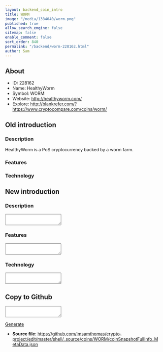 ```yaml
---
layout: backend_coin_intro
title: WORM
image: "/media/1384040/worm.png"
published: true
allow_search_engine: false
sitemap: false
enable_comment: false
sort_order: 840
permalink: "/backend/worm-228162.html"
author: Sam
---
```


## About

- ID: 228162
- Name: HealthyWorm
- Symbol: WORM
- Website: http://healthyworm.com/
- Explore: http://blankrefer.com/?https://www.cryptocompare.com/coins/worm/


## Old introduction

### Description

<p>HealthyWorm is a PoS cryptocurrency b<span>acked by a worm farm.</span></p>

### Features


### Technology




## New introduction


### Description
<textarea id="meta_description" name="description"></textarea>

### Features
<textarea id="meta_features" name="features"></textarea>

### Technology
<textarea id="meta_technology" name="technology"></textarea>


## Copy to Github

<textarea id="coinsnapshotfullinfo_metadata"></textarea>

<a href="#gen" onclick="generateMetaDatJson()">Generate</a>

- **Source file**: <a href="https://github.com/imsamthomas/crypto-project/edit/master/shell/_source/coins/WORM/coinSnapshotFullInfo_MetaData.json">https://github.com/imsamthomas/crypto-project/edit/master/shell/_source/coins/WORM/coinSnapshotFullInfo_MetaData.json</a>

